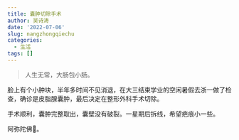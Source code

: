 ```yaml
---
title: 囊肿切除手术
author: 吴诗涛
date: '2022-07-06'
slug: nangzhongqiechu
categories:
  - 生活
tags: []
---
```


> 人生无常，大肠包小肠。

脸上有个小肿块，半年多时间不见消退，在大三结束学业的空闲暑假去浙一做了检查，确诊是皮脂腺囊肿，最后决定在整形外科手术切除。

手术顺利，囊肿完整取出，囊壁没有破裂。一星期后拆线，希望疤痕小一些。

阿弥陀佛:pray:。
